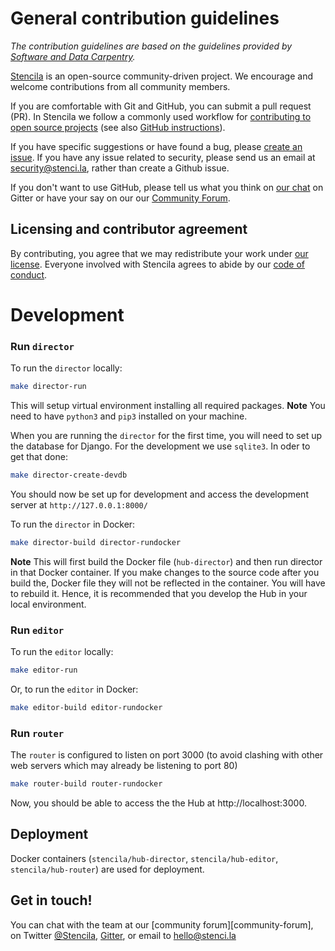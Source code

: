 # General contribution guidelines

*The contribution guidelines are based on the guidelines provided by [Software and Data Carpentry](http://carpentries.org).*

[Stencila][stencila-site] is an open-source community-driven project. We encourage
and welcome contributions from all community members.

If you are comfortable with Git and GitHub, you can submit a pull request (PR). In Stencila we follow a commonly used workflow
for [contributing to open source projects][how-contribute] (see also [GitHub instructions][github-flow]).

If you have specific suggestions or have found a bug, please [create an issue](https://github.com/stencila/hub/issues/new).
If you have any issue related to security, please send us an email at security@stenci.la, rather than create a Github issue.

If you don't want to use GitHub, please tell us what you think on [our chat](https://gitter.im/stencila/stencila) on Gitter or have your say on our
our [Community Forum](https://community.stenci.la/).

## Licensing and contributor agreement

By contributing, you agree that we may redistribute your work under [our license](LICENSE).
Everyone involved with Stencila agrees to abide by our [code of conduct][conduct].

# Development

### Run `director`

To run the `director` locally:

```bash
make director-run
```

This will setup virtual environment installing all required packages. **Note** You need to have `python3` and `pip3` installed on your machine.

When you are running the `director` for the first time, you will need to set up the database for Django. For the development we use `sqlite3`. In oder to get that done:

```bash
make director-create-devdb
```
You should now be set up for development and access the development server at `http://127.0.0.1:8000/`

To run the `director` in Docker:

```bash
make director-build director-rundocker
```

**Note** This will first build the Docker file (`hub-director`) and then run director in that Docker container. If you make changes to the source code after you build the,
Docker file they will not be reflected in the container. You will have to rebuild it. Hence, it is recommended that you develop the Hub in your local environment.

### Run `editor`

To run the `editor` locally:

```bash
make editor-run
```

Or, to run the `editor` in Docker:

```bash
make editor-build editor-rundocker
```

### Run `router`

The `router` is configured to listen on port 3000 (to avoid clashing with other web servers which may already be listening to port 80)

```bash
make router-build router-rundocker
```

Now, you should be able to access the the Hub at http://localhost:3000.


## Deployment

Docker containers (`stencila/hub-director`, `stencila/hub-editor`, `stencila/hub-router`) are used for deployment.


## Get in touch!

You can chat with the team at our [community forum][community-forum],
on Twitter [@Stencila][stencila-twitter],
[Gitter][stencila-gitter], or email to [hello@stenci.la][contact]

[contact]: mailto:hello@stenci.la
[conduct]: https://github.com/stencila/policies/blob/master/CONDUCT.md
[github-flow]: https://guides.github.com/introduction/flow/
[github-join]: https://github.com/join
[issues]: https://help.github.com/articles/creating-an-issue/
[how-contribute]: https://egghead.io/series/how-to-contribute-to-an-open-source-project-on-github
[stencila-site]: http://stenci.la/
[stencila-repo]: https://github.com/stencila/stencila
[stencila-twitter]: https://twitter.com/stencila
[stencila-gitter]: https://gitter.im/stencila/stencila/
